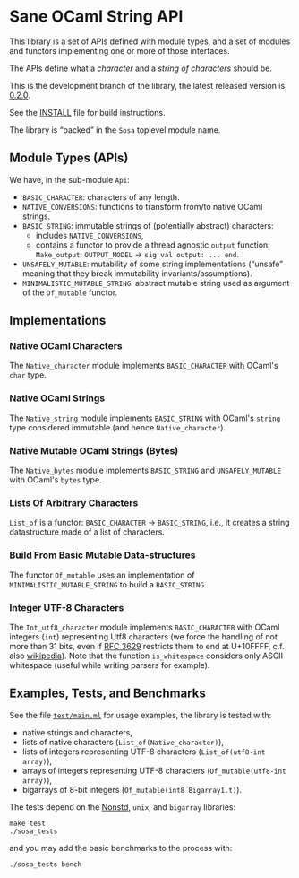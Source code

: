 
Sane OCaml String API
=====================


This library is a set of APIs defined with module types, and a set of
modules and functors implementing one or more of those interfaces.

The APIs define what a *character* and a *string of characters* should
be.

This is the development branch of the library, the latest released version is 
[0.2.0](http://seb.mondet.org/software/sosa/doc.0.2.0/).

See the [INSTALL](INSTALL.md) file for build instructions.

The library is “packed” in the `Sosa` toplevel module name.

Module Types (APIs)
-------------------

We have, in the sub-module `Api`:

- `BASIC_CHARACTER`: characters of any length.
- `NATIVE_CONVERSIONS`: functions to transform from/to native OCaml
  strings.
- `BASIC_STRING`: immutable strings of (potentially abstract)
  characters:
    - includes `NATIVE_CONVERSIONS`,
    - contains a functor to provide a thread agnostic `output` function:
    `Make_output`: `OUTPUT_MODEL` → `sig val output: ... end`.
- `UNSAFELY_MUTABLE`: mutability of some string implementations
  (“unsafe” meaning that they break immutability
  invariants/assumptions).
- `MINIMALISTIC_MUTABLE_STRING`: abstract mutable string used as
  argument of the `Of_mutable` functor.

Implementations
---------------

### Native OCaml Characters

The `Native_character` module implements `BASIC_CHARACTER` with
OCaml's `char` type.

### Native OCaml Strings

The `Native_string` module implements `BASIC_STRING` with OCaml's `string` type
considered immutable (and hence `Native_character`).

### Native Mutable OCaml Strings (Bytes)

The `Native_bytes` module implements `BASIC_STRING`
and `UNSAFELY_MUTABLE` with OCaml's `bytes` type.

### Lists Of Arbitrary Characters

`List_of` is a functor: `BASIC_CHARACTER` → `BASIC_STRING`, i.e., it creates a
string datastructure made of a list of characters.

### Build From Basic Mutable Data-structures

The functor `Of_mutable` uses an implementation of
`MINIMALISTIC_MUTABLE_STRING` to build a `BASIC_STRING`.

### Integer UTF-8 Characters

The `Int_utf8_character` module implements `BASIC_CHARACTER` with
OCaml integers (`int`) representing Utf8 characters (we force the
handling of not more than 31 bits, even if [RFC 3629][RFC3629]
restricts them to end at U+10FFFF, c.f. also
[wikipedia][wikipedia:UTF-8]). Note that the function `is_whitespace` considers
only ASCII whitespace (useful while writing parsers for example).

Examples, Tests, and Benchmarks
-------------------------------

See the file [`test/main.ml`](src/test/main.ml) for usage examples, the
library is tested with:

- native strings and characters,
- lists of native characters (`List_of(Native_character)`),
- lists of integers representing UTF-8 characters (`List_of(utf8-int array)`),
- arrays of integers representing UTF-8 characters (`Of_mutable(utf8-int array)`),
- bigarrays of 8-bit integers (`Of_mutable(int8 Bigarray1.t)`).

The tests depend on the [Nonstd](https://bitbucket.org/smondet/nonstd),
`unix`, and `bigarray` libraries:

    make test
    ./sosa_tests

and you may add the basic benchmarks to the process with:

    ./sosa_tests bench

[wikipedia:UTF-8]: http://en.wikipedia.org/wiki/UTF-8
[RFC3629]: http://tools.ietf.org/html/rfc3629

